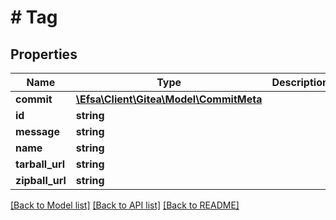 # # Tag

## Properties

Name | Type | Description | Notes
------------ | ------------- | ------------- | -------------
**commit** | [**\Efsa\Client\Gitea\Model\CommitMeta**](CommitMeta.md) |  | [optional]
**id** | **string** |  | [optional]
**message** | **string** |  | [optional]
**name** | **string** |  | [optional]
**tarball_url** | **string** |  | [optional]
**zipball_url** | **string** |  | [optional]

[[Back to Model list]](../../README.md#models) [[Back to API list]](../../README.md#endpoints) [[Back to README]](../../README.md)
